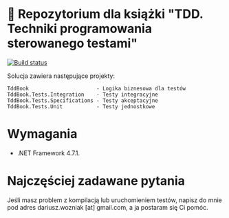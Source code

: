 # 📘 Repozytorium dla książki "TDD. Techniki programowania sterowanego testami"
[![Build status](https://ci.appveyor.com/api/projects/status/t61i7q1xjf9haqbp?svg=true)](https://ci.appveyor.com/project/dariusz-wozniak/tddbook-code)

Solucja zawiera następujące projekty:

```
TddBook                      - Logika biznesowa dla testów
TddBook.Tests.Integration    - Testy integracyjne
TddBook.Tests.Specifications - Testy akceptacyjne
TddBook.Tests.Unit           - Testy jednostkowe
```

# Wymagania

* .NET Framework 4.7.1.

# Najczęściej zadawane pytania

Jeśli masz problem z kompilacją lub uruchomieniem testów, napisz do mnie pod adres dariusz.wozniak [at] gmail.com, a ja postaram się Ci pomóc.
